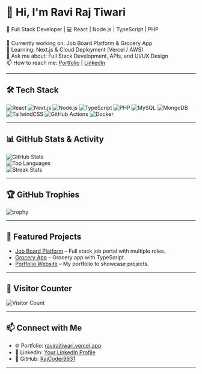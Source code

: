 # 👋 Hi, I'm Ravi Raj Tiwari  

🚀 Full Stack Developer | 💻 React | Node.js | TypeScript | PHP  

🔭 Currently working on: Job Board Platform & Grocery App  
🌱 Learning: Next.js & Cloud Deployment (Vercel / AWS)  
💬 Ask me about: Full Stack Development, APIs, and UI/UX Design  
📫 How to reach me: [Portfolio](https://ravirajtiwari.vercel.app) | [LinkedIn](https://linkedin.com/in/your-link)  

---

## 🛠️ Tech Stack  
![React](https://img.shields.io/badge/React-blue?logo=react)
![Next.js](https://img.shields.io/badge/Next.js-black?logo=next.js)
![Node.js](https://img.shields.io/badge/Node.js-green?logo=node.js)
![TypeScript](https://img.shields.io/badge/TypeScript-blue?logo=typescript)
![PHP](https://img.shields.io/badge/PHP-787CB5?logo=php)
![MySQL](https://img.shields.io/badge/MySQL-005C84?logo=mysql)
![MongoDB](https://img.shields.io/badge/MongoDB-4EA94B?logo=mongodb)
![TailwindCSS](https://img.shields.io/badge/TailwindCSS-38B2AC?logo=tailwind-css)
![GitHub Actions](https://img.shields.io/badge/GitHub_Actions-2088FF?logo=github-actions)
![Docker](https://img.shields.io/badge/Docker-2496ED?logo=docker)

---

## 📊 GitHub Stats & Activity  

![GitHub Stats](https://github-readme-stats.vercel.app/api?username=RajCoder9931&show_icons=true&theme=radical)  
![Top Languages](https://github-readme-stats.vercel.app/api/top-langs/?username=RajCoder9931&layout=compact&theme=radical)  
![Streak Stats](https://github-readme-streak-stats.herokuapp.com/?user=RajCoder9931&theme=radical)  

---

## 🏆 GitHub Trophies  
![trophy](https://github-profile-trophy.vercel.app/?username=RajCoder9931&theme=onedark&margin-w=10&margin-h=10)  

---

## 🚀 Featured Projects  
- [Job Board Platform](https://github.com/RajCoder9931/Final-Job-Board-Project) – Full stack job portal with multiple roles.  
- [Grocery App](https://github.com/RajCoder9931/Grocery-App-Argosmob) – Grocery app with TypeScript.  
- [Portfolio Website](https://ravirajtiwari.vercel.app) – My portfolio to showcase projects.  

---

## 📌 Visitor Counter  
![Visitor Count](https://komarev.com/ghpvc/?username=RajCoder9931&color=brightgreen)

---

## 📫 Connect with Me  
- 🌐 Portfolio: [ravirajtiwari.vercel.app](https://ravirajtiwari.vercel.app)  
- 💼 LinkedIn: [Your LinkedIn Profile](https://www.linkedin.com/in/ravi-raj-tiwari-7770a724b/)  
- 🐙 GitHub: [RajCoder9931](https://github.com/RajCoder9931)  

---

